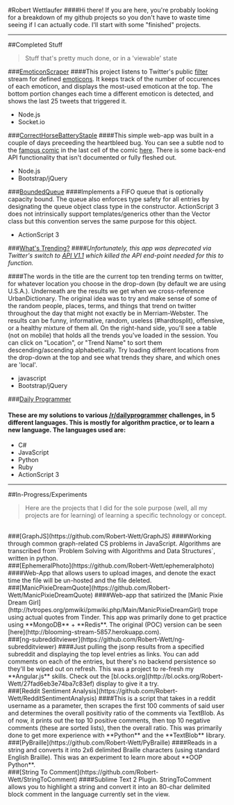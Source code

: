 #Robert Wettlaufer
####Hi there! If you are here, you're probably looking for a breakdown of my github projects so you don't have to waste time seeing if I can actually code. I'll start with some "finished" projects.


----------
##Completed Stuff
 > Stuff that's pretty much done, or in a 'viewable' state


###[EmoticonScraper](https://github.com/Robert-Wett/EmoticonScraper)
####This project listens to Twitter's public [filter](https://dev.twitter.com/docs/api/1.1/post/statuses/filter) stream for defined [emoticons](https://github.com/Robert-Wett/EmoticonScraper/blob/master/modules%2Femoticons.js). It keeps track of the number of occurences of each emoticon, and displays the most-used emoticon at the top. The bottom portion changes each time a different emoticon is detected, and shows the last 25 tweets that triggered it.
 - Node.js
 - Socket.io

###[CorrectHorseBatteryStaple](https://github.com/Robert-Wett/CorrectHorseBatteryStaple)
####This simple web-app was built in a couple of days preceeding the heartbleed bug. You can see a subtle nod to the [famous comic](http://imgs.xkcd.com/comics/password_strength.png) in the last cell of the comic [here](http://xkcd.com/1354/). There is some back-end API functionality that isn't documented or fully fleshed out.
 - Node.js
 - Bootstrap/jQuery
 
###[BoundedQueue](https://github.com/Robert-Wett/BoundedQueue)
####Implements a FIFO queue that is optionally capacity bound. The queue also enforces type safety for all entries by designating the queue object class type in the constructor. ActionScript 3 does not intrinsically support templates/generics other than the Vector class but this convention serves the same purpose for this object.
 - ActionScript 3
 
###[What's Trending?](https://github.com/Robert-Wett/WhatsTrending)
####*Unfortunately, this app was deprecated via Twitter's switch to [API V1.1](https://dev.twitter.com/docs/rate-limiting/1.1/limits) which killed the API end-point needed for this to function.*

####The words in the title are the current top ten trending terms on twitter, for whatever location you choose in the drop-down (by default we are using U.S.A.). Underneath are the results we get when we cross-reference UrbanDictionary. The original idea was to try and make sense of some of the random people, places, terms, and things that trend on twitter throughout the day that might not exactly be in Merriam-Webster. The results can be funny, informative, random, useless (#hardtosplit), offensive, or a healthy mixture of them all. On the right-hand side, you'll see a table (not on mobile) that holds all the trends you've loaded in the session. You can click on "Location", or "Trend Name" to sort them descending/ascending alphabetically. Try loading different locations from the drop-down at the top and see what trends they share, and which ones are 'local'.
 - javascript
 - Bootstrap/jQuery

###[Daily Programmer](https://github.com/Robert-Wett/dailyprogrammer)
#### These are my solutions to various [/r/dailyprogrammer](http://www.reddit.com/r/dailyprogrammer) challenges, in 5 different languages. This is mostly for algorithm practice, or to learn a new language. The languages used are:
 - C#
 - JavaScript
 - Python
 - Ruby
 - ActionScript 3
 


----------
##In-Progress/Experiments
 > Here are the projects that I did for the sole purpose (well, all my projects are for learning) of learning a specific technology or concept.

<br>
###[GraphJS](https://github.com/Robert-Wett/GraphJS)
####Working through common graph-related CS problems in JavaScript. Algorithms are transcribed from `Problem Solving with Algorithms and Data Structures`, written in python.
<br>
###[EphemeralPhoto](https://github.com/Robert-Wett/ephemeralphoto)
####Web-App that allows users to upload images, and denote the exact time the file will be un-hosted and the file deleted.
<br>
###[ManicPixieDreamQuote](https://github.com/Robert-Wett/ManicPixieDreamQuote)
####Web-app that satirized the [Manic Pixie Dream Girl](http://tvtropes.org/pmwiki/pmwiki.php/Main/ManicPixieDreamGirl) trope using actual quotes from Tinder. This app was primarily done to get practice using **MongoDB** + **Redis**. The original (POC) version can be seen [here](http://blooming-stream-5857.herokuapp.com).
<br>
###[ng-subredditviewer](https://github.com/Robert-Wett/ng-subredditviewer)
####Just pulling the jsonp results from a specified subreddit and displaying the top level entries as links. You can add comments on each of the entries, but there's no backend persistence so they'll be wiped out on refresh. This was a project to re-fresh my **Angular.js** skills. Check out the [bl.ocks.org](http://bl.ocks.org/Robert-Wett/27fad6eb3e74ba7c83ef) display to give it a try.
<br>
###[Reddit Sentiment Analysis](https://github.com/Robert-Wett/RedditSentimentAnalysis)
####This is a script that takes in a reddit username as a parameter, then scrapes the first 100 comments of said user and determines the overall positivity ratio of the comments via TextBlob. As of now, it prints out the top 10 positive comments, then top 10 negative comments (these are sorted lists), then the overall ratio. This was primarily done to get more experience with **Python** and the **TextBlob** library.
<br>
###[PyBraille](https://github.com/Robert-Wett/PyBraille)
####Reads in a string and converts it into 2x6 delimited Braille characters (using standard English Braille). This was an experiment to learn more about **OOP Python**.
<br>
###[String To Comment](https://github.com/Robert-Wett/StringToComment)
####Sublime Text 2 Plugin. StringToComment allows you to highlight a string and convert it into an 80-char delimited block comment in the language currently set in the view.